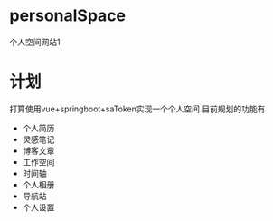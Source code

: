 # personalSpace
个人空间网站1

# 计划
打算使用vue+springboot+saToken实现一个个人空间
目前规划的功能有
- 个人简历
- 灵感笔记
- 博客文章
- 工作空间
- 时间轴
- 个人相册
- 导航站
- 个人设置
